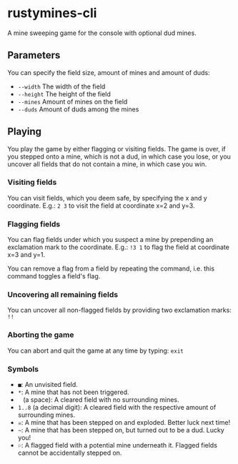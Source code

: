 # rustymines-cli

A mine sweeping game for the console with optional dud mines.

## Parameters

You can specify the field size, amount of mines and amount of duds:

* `--width` The width of the field
* `--height` The height of the field
* `--mines` Amount of mines on the field
* `--duds` Amount of duds among the mines

## Playing

You play the game by either flagging or visiting fields.
The game is over, if you stepped onto a mine, which is not a dud, in which case you lose,
or you uncover all fields that do not contain a mine, in which case you win.

### Visiting fields

You can visit fields, which you deem safe, by specifying the x and y coordinate.
E.g.: `2 3` to visit the field at coordinate x=2 and y=3.

### Flagging fields

You can flag fields under which you suspect a mine by prepending an exclamation
mark to the coordinate. E.g.: `!3 1` to flag the field at coordinate x=3 and y=1.

You can remove a flag from a field by repeating the command, i.e. this command toggles a field's flag.

### Uncovering all remaining fields

You can uncover all non-flagged fields by providing two exclamation marks: `!!`

### Aborting the game

You can abort and quit the game at any time by typing: `exit`

### Symbols

- `■`: An unvisited field.
- `*`: A mine that has not been triggered.
- ` ` (a space): A cleared field with no surrounding mines.
- `1..8` (a decimal digit): A cleared field with the respective amount of surrounding mines.
- `☠`: A mine that has been stepped on and exploded. Better luck next time!
- `~`: A mine that has been stepped on, but turned out to be a dud. Lucky you!
- `⚐`: A flagged field with a potential mine underneath it. Flagged fields cannot be accidentally stepped on.
